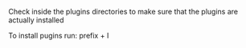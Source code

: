 Check inside the plugins directories to make sure that the plugins are actually installed

To install pugins run: prefix + I

